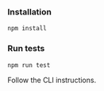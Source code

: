 ### Installation

```
npm install
```

### Run tests

```
npm run test
```

Follow the CLI instructions.
